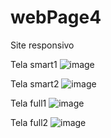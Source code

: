 # webPage4
Site responsivo

Tela smart1
![image](https://user-images.githubusercontent.com/100943409/166259995-8d55f42e-29b4-41e0-869d-d94a254095b9.png)

Tela smart2
![image](https://user-images.githubusercontent.com/100943409/166260088-c3d3aebe-d7cd-46b5-a7cc-19a4bdab1da2.png)

Tela full1
![image](https://user-images.githubusercontent.com/100943409/166260205-4d5337fc-ce25-4c36-ac12-74a05d346387.png)

Tela full2
![image](https://user-images.githubusercontent.com/100943409/166260301-1c9a117c-8c0c-4df6-899a-e3cb03224550.png)
